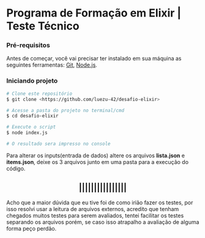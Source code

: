 # Programa de Formação em Elixir | Teste Técnico

### Pré-requisitos

Antes de começar, você vai precisar ter instalado em sua máquina as seguintes ferramentas:
[Git](https://git-scm.com), [Node.js](https://nodejs.org/en/).

### Iniciando projeto

```bash
# Clone este repositório
$ git clone <https://github.com/luezu-42/desafio-elixir>

# Acesse a pasta do projeto no terminal/cmd
$ cd desafio-elixir

# Execute o script
$ node index.js

# O resultado sera impresso no console
``` 
Para alterar os inputs(entrada de dados) altere os arquivos **lista.json** e **items.json**, deixe os 3 arquivos junto em uma pasta para a execução do código.

<h2 align="center"> |||||||||||||||| </h2>

Acho que a maior dúvida que eu tive foi de como irião fazer os testes, por isso resolvi usar a leitura de arquivos externos, acredito que tenham chegados muitos testes para serem avaliados, tentei facilitar os testes separando os arquivos porém, se caso isso atrapalho a avaliação de alguma forma peço perdão.

